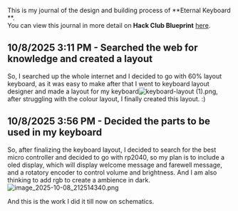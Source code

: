 <!--
  ===================    !!READ THIS NOTICE!!   ====================
  DO NOT edit this file manually. Your changes WILL BE OVERWRITTEN!
  This journal is auto generated and updated by Hack Club Blueprint.
  To edit this file, please edit your journal entries on Blueprint.
  ==================================================================
-->

This is my journal of the design and building process of **Eternal Keyboard **.  
You can view this journal in more detail on **Hack Club Blueprint** [here](https://blueprint.hackclub.com/projects/316).


## 10/8/2025 3:11 PM - Searched the web for knowledge and created a layout  

So, I searched up the whole internet and I decided to go with 60% layout keyboard, as it was easy to make after that I went to keyboard layout designer and made a layout for my keyboard![keyboard-layout (1).png](https://blueprint.hackclub.com/user-attachments/blobs/proxy/eyJfcmFpbHMiOnsiZGF0YSI6MTA1NiwicHVyIjoiYmxvYl9pZCJ9fQ==--ba9d431796388711b0cba1f64c71ce3de7c7d440/keyboard-layout%20(1).png), after struggling with the colour layout, I finally created this layout. :)
  

## 10/8/2025 3:56 PM - Decided the parts to be used in my keyboard  

So, after finalizing the keyboard layout, I decided to search for the best micro controller and decided to go with rp2040, so my plan is to include a oled display, which will display welcome message and farewell message, and a rotatory encoder to control volume and brightness. And I am also thinking to add rgb to create a ambience in dark. ![image_2025-10-08_212514340.png](https://blueprint.hackclub.com/user-attachments/blobs/proxy/eyJfcmFpbHMiOnsiZGF0YSI6MTA2NSwicHVyIjoiYmxvYl9pZCJ9fQ==--d651bd1d3c398df18c9b0cd0a38b89851fa36dba/image_2025-10-08_212514340.png)

And this is the work I did it till now on schematics.
  

